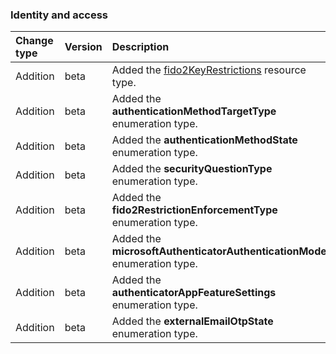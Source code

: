 ### Identity and access

| **Change type** | **Version** | **Description** |
|:---|:---|:---|
|Addition|beta|Added the [fido2KeyRestrictions](https://docs.microsoft.com/en-us/graph/api/resources/fido2KeyRestrictions?view=graph-rest-beta) resource type.|
|Addition|beta|Added the **authenticationMethodTargetType** enumeration type.|
|Addition|beta|Added the **authenticationMethodState** enumeration type.|
|Addition|beta|Added the **securityQuestionType** enumeration type.|
|Addition|beta|Added the **fido2RestrictionEnforcementType** enumeration type.|
|Addition|beta|Added the **microsoftAuthenticatorAuthenticationMode** enumeration type.|
|Addition|beta|Added the **authenticatorAppFeatureSettings** enumeration type.|
|Addition|beta|Added the **externalEmailOtpState** enumeration type.|
